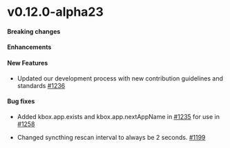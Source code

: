 v0.12.0-alpha23
==================

#### Breaking changes

#### Enhancements

#### New Features

* Updated our development process with new contribution guidelines and standards [#1236](https://github.com/kalabox/kalabox/issues/1236)

#### Bug fixes

* Added kbox.app.exists and kbox.app.nextAppName in [#1235](https://github.com/kalabox/kalabox/issues/1235) for use in [#1258](https://github.com/kalabox/kalabox/issues/1258)

* Changed syncthing rescan interval to always be 2 seconds. [#1199](https://github.com/kalabox/kalabox/issues/1199)
